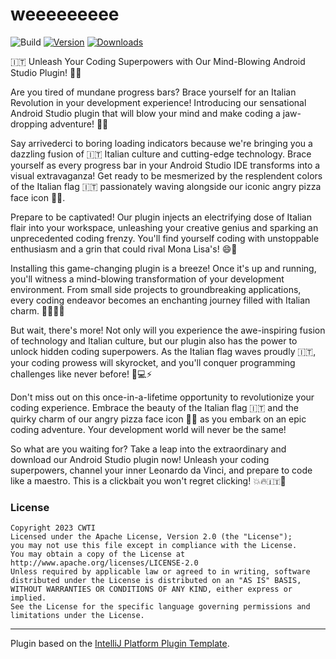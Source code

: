 # weeeeeeeee

![Build](https://github.com/code-with-the-italians/weeeeeeeee/workflows/Build/badge.svg)
[![Version](https://img.shields.io/jetbrains/plugin/v/it.codewiththeitalians.weeeeeeeee.svg)](https://plugins.jetbrains.com/plugin/it.codewiththeitalians.weeeeeeeee)
[![Downloads](https://img.shields.io/jetbrains/plugin/d/it.codewiththeitalians.weeeeeeeee.svg)](https://plugins.jetbrains.com/plugin/it.codewiththeitalians.weeeeeeeee)

<!-- Plugin description -->
🇮🇹 Unleash Your Coding Superpowers with Our Mind-Blowing Android Studio Plugin! 🍕🔥

Are you tired of mundane progress bars? Brace yourself for an Italian Revolution in your development experience!
Introducing our sensational Android Studio plugin that will blow your mind and make coding a jaw-dropping adventure!
🚀💥

Say arrivederci to boring loading indicators because we're bringing you a dazzling fusion of 🇮🇹 Italian culture and
cutting-edge technology. Brace yourself as every progress bar in your Android Studio IDE transforms into a visual
extravaganza! Get ready to be mesmerized by the resplendent colors of the Italian flag 🇮🇹 passionately waving alongside
our iconic angry pizza face icon 🍕😠.

Prepare to be captivated! Our plugin injects an electrifying dose of Italian flair into your workspace, unleashing your
creative genius and sparking an unprecedented coding frenzy. You'll find yourself coding with unstoppable enthusiasm and
a grin that could rival Mona Lisa's! 😄🎨

Installing this game-changing plugin is a breeze! Once it's up and running, you'll witness a mind-blowing transformation
of your development environment. From small side projects to groundbreaking applications, every coding endeavor becomes
an enchanting journey filled with Italian charm. 🌟🍕🇮🇹

But wait, there's more! Not only will you experience the awe-inspiring fusion of technology and Italian culture, but our
plugin also has the power to unlock hidden coding superpowers. As the Italian flag waves proudly 🇮🇹, your coding prowess
will skyrocket, and you'll conquer programming challenges like never before! 💪💻⚡️

Don't miss out on this once-in-a-lifetime opportunity to revolutionize your coding experience. Embrace the beauty of the
Italian flag 🇮🇹 and the quirky charm of our angry pizza face icon 🍕😠 as you embark on an epic coding adventure. Your
development world will never be the same!

So what are you waiting for? Take a leap into the extraordinary and download our Android Studio plugin now! Unleash your
coding superpowers, channel your inner Leonardo da Vinci, and prepare to code like a maestro. This is a clickbait you
won't regret clicking! 💥🔥🇮🇹🍕
<!-- Plugin description end -->

### License
                   
```
Copyright 2023 CWTI
Licensed under the Apache License, Version 2.0 (the "License");
you may not use this file except in compliance with the License.
You may obtain a copy of the License at
http://www.apache.org/licenses/LICENSE-2.0
Unless required by applicable law or agreed to in writing, software
distributed under the License is distributed on an "AS IS" BASIS,
WITHOUT WARRANTIES OR CONDITIONS OF ANY KIND, either express or implied.
See the License for the specific language governing permissions and
limitations under the License.
```

---
Plugin based on the [IntelliJ Platform Plugin Template][template].

[template]: https://github.com/JetBrains/intellij-platform-plugin-template
[docs:plugin-description]: https://plugins.jetbrains.com/docs/intellij/plugin-user-experience.html#plugin-description-and-presentation
